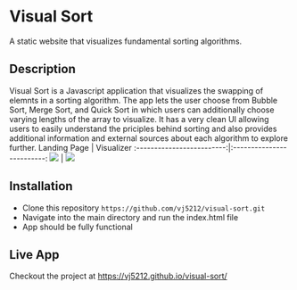 # Visual Sort
A static website that visualizes fundamental sorting algorithms.

## Description
Visual Sort is a Javascript application that visualizes the swapping of elemnts in a sorting algorithm. The app lets the user choose from Bubble Sort, Merge Sort, and Quick Sort in which users can additionally choose varying lengths of the array to visualize. It has a very clean UI allowing users to easily understand the priciples behind sorting and also provides additional information and external sources about each algorithm to explore further.
Landing Page             |  Visualizer
:-------------------------:|:-------------------------:
![](https://ibb.co/n1Qzhc0)  |  ![](https://drive.google.com/file/d/17aAPPxB7Fi-pMQhldGSpbhJHFs80ibR7/view?usp=sharing)

## Installation
* Clone this repository ```https://github.com/vj5212/visual-sort.git```
* Navigate into the main directory and run the index.html file 
* App should be fully functional

## Live App
Checkout the project at https://vj5212.github.io/visual-sort/
